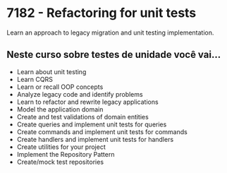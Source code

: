 # 7182 - Refactoring for unit tests

Learn an approach to legacy migration and unit testing implementation.

## Neste curso sobre testes de unidade você vai...

* Learn about unit testing
* Learn CQRS
* Learn or recall OOP concepts
* Analyze legacy code and identify problems
* Learn to refactor and rewrite legacy applications
* Model the application domain
* Create and test validations of domain entities
* Create queries and implement unit tests for queries
* Create commands and implement unit tests for commands
* Create handlers and implement unit tests for handlers
* Create utilities for your project
* Implement the Repository Pattern
* Create/mock test repositories